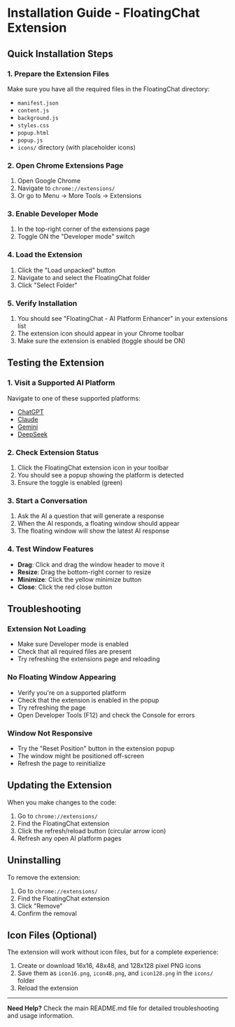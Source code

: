 # Installation Guide - FloatingChat Extension

## Quick Installation Steps

### 1. Prepare the Extension Files

Make sure you have all the required files in the FloatingChat directory:
- `manifest.json`
- `content.js`
- `background.js`
- `styles.css`
- `popup.html`
- `popup.js`
- `icons/` directory (with placeholder icons)

### 2. Open Chrome Extensions Page

1. Open Google Chrome
2. Navigate to `chrome://extensions/`
3. Or go to Menu → More Tools → Extensions

### 3. Enable Developer Mode

1. In the top-right corner of the extensions page
2. Toggle ON the "Developer mode" switch

### 4. Load the Extension

1. Click the "Load unpacked" button
2. Navigate to and select the FloatingChat folder
3. Click "Select Folder"

### 5. Verify Installation

1. You should see "FloatingChat - AI Platform Enhancer" in your extensions list
2. The extension icon should appear in your Chrome toolbar
3. Make sure the extension is enabled (toggle should be ON)

## Testing the Extension

### 1. Visit a Supported AI Platform

Navigate to one of these supported platforms:
- [ChatGPT](https://chatgpt.com/)
- [Claude](https://claude.ai/)
- [Gemini](https://gemini.google.com/app)
- [DeepSeek](https://chat.deepseek.com/)

### 2. Check Extension Status

1. Click the FloatingChat extension icon in your toolbar
2. You should see a popup showing the platform is detected
3. Ensure the toggle is enabled (green)

### 3. Start a Conversation

1. Ask the AI a question that will generate a response
2. When the AI responds, a floating window should appear
3. The floating window will show the latest AI response

### 4. Test Window Features

- **Drag**: Click and drag the window header to move it
- **Resize**: Drag the bottom-right corner to resize
- **Minimize**: Click the yellow minimize button
- **Close**: Click the red close button

## Troubleshooting

### Extension Not Loading

- Make sure Developer mode is enabled
- Check that all required files are present
- Try refreshing the extensions page and reloading

### No Floating Window Appearing

- Verify you're on a supported platform
- Check that the extension is enabled in the popup
- Try refreshing the page
- Open Developer Tools (F12) and check the Console for errors

### Window Not Responsive

- Try the "Reset Position" button in the extension popup
- The window might be positioned off-screen
- Refresh the page to reinitialize

## Updating the Extension

When you make changes to the code:

1. Go to `chrome://extensions/`
2. Find the FloatingChat extension
3. Click the refresh/reload button (circular arrow icon)
4. Refresh any open AI platform pages

## Uninstalling

To remove the extension:

1. Go to `chrome://extensions/`
2. Find the FloatingChat extension
3. Click "Remove"
4. Confirm the removal

## Icon Files (Optional)

The extension will work without icon files, but for a complete experience:

1. Create or download 16x16, 48x48, and 128x128 pixel PNG icons
2. Save them as `icon16.png`, `icon48.png`, and `icon128.png` in the `icons/` folder
3. Reload the extension

---

**Need Help?** Check the main README.md file for detailed troubleshooting and usage information. 